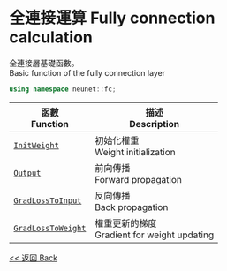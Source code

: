 # 全連接運算 Fully connection calculation

全連接層基礎函數。\
Basic function of the fully connection layer

```c++
using namespace neunet::fc;
```

函數<br>Function|描述<br>Description
-|-
[`InitWeight`](InitWeight.md)|初始化權重<br>Weight initialization
[`Output`](Output.md)|前向傳播<br>Forward propagation
[`GradLossToInput`](GradLossToInput.md)|反向傳播<br>Back propagation
[`GradLossToWeight`](GradLossToWeight.md)|權重更新的梯度<br>Gradient for weight updating

[<< 返回 Back](../cover.md)
